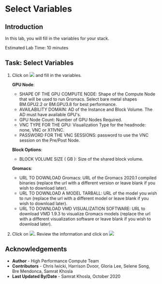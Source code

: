 # Select Variables

## Introduction
In this lab, you will fill in the variables for your stack.

Estimated Lab Time: 10 minutes

## Task: Select Variables

1. Click on ![](./images/next.png) and fill in the variables.

    **GPU Node**:

    * SHAPE OF THE GPU COMPUTE NODE: Shape of the Compute Node that will be used to run Gromacs. Select bare metal shapes BM.GPU2.2 or BM.GPU3.8 for best performance.
    * AVAILABILITY DOMAIN: AD of the Instance and Block Volume. The AD must have available GPU's.
    * GPU Node Count: Number of GPU Nodes Required.
    * VNC TYPE FOR THE GPU: Visualization Type for the headnode: none, VNC or X11VNC.
    * PASSWORD FOR THE VNC SESSIONS: password to use the VNC session on the Pre/Post Node.

    **Block Options**:

    * BLOCK VOLUME SIZE ( GB ): Size of the shared block volume.

    **Gromacs**:

    * URL TO DOWNLOAD Gromacs: URL of the Gromacs 2020.1 compiled binaries (replace the url with a different version or leave blank if you wish to download later).
    * URL TO DOWNLOAD A MODEL TARBALL: URL of the model you wish to run (replace the url with a different model or leave blank if you wish to download later).
    * URL TO DOWNLOAD VMD VISUALIZATION SOFTWARE: URL to download VMD 1.9.3 to visualize Gromacs models (replace the url with a different visualization software or leave blank if you wish to download later).

2. Click on ![](./images/next.png). Review the information and click on ![](./images/create.png)


## Acknowledgements
* **Author** - High Performance Compute Team
* **Contributors** -  Chris Iwicki, Harrison Dvoor, Gloria Lee, Selene Song, Bre Mendonca, Samrat Khosla
* **Last Updated By/Date** - Samrat Khosla, October 2020

